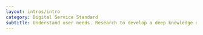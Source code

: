 ```yaml
---
layout: intros/intro
category: Digital Service Standard
subtitle: Understand user needs. Research to develop a deep knowledge of the users and their context for using the service.
---
```

